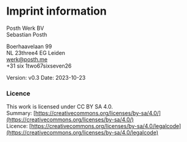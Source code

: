 # Imprint information

Posth Werk BV \
Sebastian Posth

Boerhaavelaan 99 \
NL 23three4 EG Leiden\
​[werk@posth.me](mailto:werk@posth.me) \
\+31 six 1two67sixseven26

Version: v0.3 Date: 2023-10-23

### Licence <a href="#licence" id="licence"></a>

This work is licensed under CC BY SA 4.0. \
Summary: [https://creativecommons.org/licenses/by-sa/4.0/](https://creativecommons.org/licenses/by-sa/4.0/) \
Licence: [https://creativecommons.org/licenses/by-sa/4.0/legalcode](https://creativecommons.org/licenses/by-sa/4.0/legalcode)​
